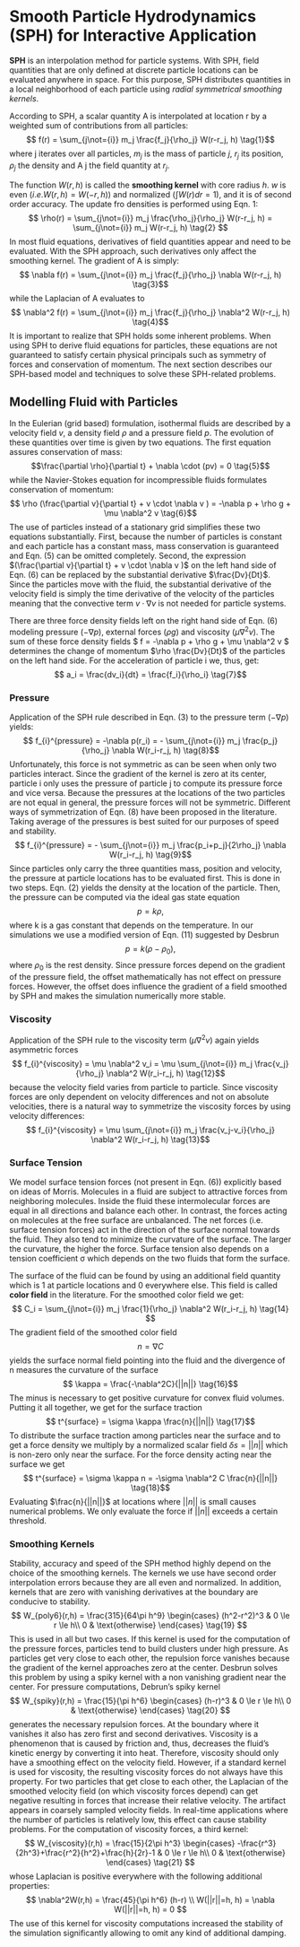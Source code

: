 # Smooth Particle Hydrodynamics (SPH) for Interactive Application

**SPH** is an interpolation method for particle systems. With SPH, field quantities that are only defined at discrete particle locations can be evaluated anywhere in space. For this purpose, SPH distributes quantities in a local neighborhood of each particle using *radial symmetrical smoothing kernels*.

According to SPH, a scalar quantity A is interpolated at location r by a weighted sum of contributions from all particles: $$ f(r) = \sum_{j\not={i}} m_j \frac{f_j}{\rho_j} W(r-r_j, h) \tag{1}$$ where j iterates over all particles, $m_j$ is the mass of particle $j$, $r_j$ its position, $ρ_j$ the density and A j the field quantity at $r_j$.

The function $W(r,h)$ is called the **smoothing kernel** with core radius $h$. $w$ is even $(i.e. W(r,h)=W(-r,h))$ and normalized $(\int W(r) dr = 1)$, and it is of second order accuracy.
The update fro densities is performed using Eqn. 1: $$ \rho(r) = \sum_{j\not={i}} m_j \frac{\rho_j}{\rho_j} W(r-r_j, h) = \sum_{j\not={i}} m_j W(r-r_j, h) \tag{2} $$ In most fluid equations, derivatives of field quantities appear and need to be evaluated. With the SPH approach, such derivatives only affect the smoothing kernel. The gradient of A is simply: $$ \nabla f(r) = \sum_{j\not={i}} m_j \frac{f_j}{\rho_j} \nabla W(r-r_j, h) \tag{3}$$ while the Laplacian of A evaluates to $$ \nabla^2 f(r) = \sum_{j\not={i}} m_j \frac{f_j}{\rho_j} \nabla^2 W(r-r_j, h) \tag{4}$$ It is important to realize that SPH holds some inherent problems. When using SPH to derive fluid equations for particles, these equations are not guaranteed to satisfy certain physical principals such as symmetry of forces and conservation of momentum. The next section describes our SPH-based model and techniques to solve these SPH-related problems.

## Modelling Fluid with Particles
In the Eulerian (grid based) formulation, isothermal fluids are described by a velocity field $v$, a density field $\rho$ and a pressure field $p$. The evolution of these quantities over time is given by two equations. The first equation assures conservation of mass:
$$\frac{\partial \rho}{\partial t} + \nabla \cdot (pv) = 0 \tag{5}$$
while the Navier-Stokes equation for incompressible fluids formulates conservation of momentum:
$$ \rho (\frac{\partial v}{\partial t} + v \cdot \nabla v ) = -\nabla p + \rho g + \mu \nabla^2 v \tag{6}$$
The use of particles instead of a stationary grid simplifies these two equations substantially. First, because the number of particles is constant and each particle has a constant mass, mass conservation is guaranteed and Eqn. (5) can be omitted completely. Second, the expression $(\frac{\partial v}{\partial t} + v \cdot \nabla v )$ on the left hand side of Eqn. (6) can be replaced by the substantial derivative $\frac{Dv}{Dt}$. Since the particles move with the fluid, the substantial derivative of the velocity field is simply the time derivative of the velocity of the particles meaning that the convective term $v\cdot \nabla v$ is not needed for particle systems.

There are three force density fields left on the right hand side of Eqn. (6) modeling pressure $(−\nabla p)$, external forces $(\rho g)$ and viscosity $(\mu \nabla^2 v)$. The sum of these force density fields $ f = -\nabla p + \rho g + \mu \nabla^2 v $ determines the change of momentum $\rho \frac{Dv}{Dt}$ of the particles on the left hand side. For the acceleration of particle i we, thus, get:
$$ a_i = \frac{dv_i}{dt} = \frac{f_i}{\rho_i} \tag{7}$$

### Pressure
Application of the SPH rule described in Eqn. (3) to the pressure term $(−\nabla p)$ yields: $$ f_{i}^{pressure} = -\nabla p(r_i) = - \sum_{j\not={i}} m_j \frac{p_j}{\rho_j} \nabla W(r_i-r_j, h) \tag{8}$$ Unfortunately, this force is not symmetric as can be seen when only two particles interact. Since the gradient of the kernel is zero at its center, particle i only uses the pressure of particle j to compute its pressure force and vice versa. Because the pressures at the locations of the two particles are not equal in general, the pressure forces will not be symmetric. Different ways of symmetrization of Eqn. (8) have been proposed in the literature. Taking average of the pressures is best suited for our purposes of speed and stability. $$ f_{i}^{pressure} = - \sum_{j\not={i}} m_j \frac{p_i+p_j}{2\rho_j} \nabla W(r_i-r_j, h) \tag{9}$$ Since particles only carry the three quantities mass, position and velocity, the pressure at particle locations has to be evaluated first. This is done in two steps. Eqn. (2) yields the density at the location of the particle. Then, the pressure can be computed via the ideal gas state equation $$ p = k \rho, \tag{10}$$ where k is a gas constant that depends on the temperature. In our simulations we use a modified version of Eqn. (11) suggested by Desbrun $$ p = k (\rho - \rho_0), \tag{11}$$ where $\rho_0$ is the rest density. Since pressure forces depend on the gradient of the pressure field, the offset mathematically has not effect on pressure forces. However, the offset does influence the gradient of a field smoothed by SPH and makes the simulation numerically more stable.

### Viscosity
Application of the SPH rule to the viscosity term $(\mu \nabla^2 v)$ again yields asymmetric forces $$ f_{i}^{viscosity} = \mu \nabla^2 v_i = \mu \sum_{j\not={i}} m_j \frac{v_j}{\rho_j} \nabla^2 W(r_i-r_j, h) \tag{12}$$ because the velocity field varies from particle to particle. Since viscosity forces are only dependent on velocity differences and not on absolute velocities, there is a natural way to symmetrize the viscosity forces by using velocity differences: $$ f_{i}^{viscosity} = \mu \sum_{j\not={i}} m_j \frac{v_j-v_i}{\rho_j} \nabla^2 W(r_i-r_j, h) \tag{13}$$

### Surface Tension
We model surface tension forces (not present in Eqn. (6)) explicitly based on ideas of Morris. Molecules in a fluid are subject to attractive forces from neighboring molecules. Inside the fluid these intermolecular forces are equal in all directions and balance each other. In contrast, the forces acting on molecules at the free surface are unbalanced. The net forces (i.e. surface tension forces) act in the direction of the surface normal towards the fluid. They also tend to minimize the curvature of the surface. The larger the curvature, the higher the force. Surface tension also depends on a tension coefficient σ which depends on the two fluids that form the surface.

The surface of the fluid can be found by using an additional field quantity which is 1 at particle locations and 0 everywhere else. This field is called **color field** in the literature. For the smoothed color field we get: $$ C_i = \sum_{j\not={i}} m_j \frac{1}{\rho_j} \nabla^2 W(r_i-r_j, h) \tag{14} $$ The gradient field of the smoothed color field $$ n = \nabla C \tag{15}$$ yields the surface normal field pointing into the fluid and the divergence of n measures the curvature of the surface $$ \kappa = \frac{-\nabla^2C}{||n||} \tag{16}$$ The minus is necessary to get positive curvature for convex fluid volumes. Putting it all together, we get for the surface traction $$ t^{surface} = \sigma \kappa \frac{n}{||n||} \tag{17}$$ To distribute the surface traction among particles near the surface and to get a force density we multiply by a normalized scalar field $\delta s = ||n||$ which is non-zero only near the surface. For the force density acting near the surface we get $$ t^{surface} = \sigma \kappa n = -\sigma \nabla^2 C \frac{n}{||n||} \tag{18}$$ Evaluating $\frac{n}{||n||}$ at locations where $||n||$ is small causes numerical problems. We only evaluate the force if $||n||$ exceeds a certain threshold.

### Smoothing Kernels
Stability, accuracy and speed of the SPH method highly depend on the choice of the smoothing kernels. The kernels we use have second order interpolation errors because they are all even and normalized. In addition, kernels that are zero with vanishing derivatives at the boundary are conducive to stability.
$$ W_{poly6}(r,h) = \frac{315}{64\pi h^9} \begin{cases}
      (h^2-r^2)^3 & 0 \le r \le h\\
      0 & \text{otherwise}
    \end{cases}    \tag{19}  $$ This is used in all but two cases. 
If this kernel is used for the computation of the pressure forces, particles tend to build clusters under high pressure. As particles get very close to each other, the repulsion force vanishes because the gradient of the kernel approaches zero at the center. Desbrun solves this problem by using a spiky kernel with a non vanishing gradient near the center. For pressure computations, Debrun’s spiky kernel 
$$ W_{spiky}(r,h) = \frac{15}{\pi h^6} \begin{cases}
      (h-r)^3 & 0 \le r \le h\\
      0 & \text{otherwise}
    \end{cases}    \tag{20}  $$ generates the necessary repulsion forces. At the boundary where it vanishes it also has zero first and second derivatives.
Viscosity is a phenomenon that is caused by friction and, thus, decreases the fluid’s kinetic energy by converting it into heat. Therefore, viscosity should only have a smoothing effect on the velocity field. However, if a standard kernel is used for viscosity, the resulting viscosity forces do not always have this property. For two particles that get close to each other, the Laplacian of the smoothed velocity field (on which viscosity forces depend) can get negative resulting in forces that increase their relative velocity. The artifact appears in coarsely sampled velocity fields. In real-time applications where the number of particles is relatively low, this effect can cause stability problems. For the computation of viscosity forces, a third kernel: 
$$ W_{viscosity}(r,h) = \frac{15}{2\pi h^3} \begin{cases}
      -\frac{r^3}{2h^3}+\frac{r^2}{h^2}+\frac{h}{2r}-1 & 0 \le r \le h\\
      0 & \text{otherwise}
\end{cases}    \tag{21}  $$ whose Laplacian is positive everywhere with the following additional properties:
$$ \nabla^2W(r,h) = \frac{45}{\pi h^6} (h-r) \\ W(||r||=h, h) = \nabla W(||r||=h, h) = 0 $$ The use of this kernel for viscosity computations increased the stability of the simulation significantly allowing to omit any kind of additional damping.
